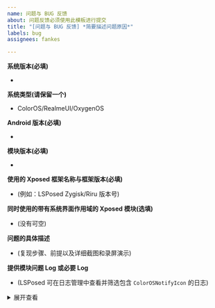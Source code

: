 ```yaml
---
name: 问题与 BUG 反馈
about: 问题反馈必须使用此模板进行提交
title: "[问题与 BUG 反馈] *简要描述问题原因*"
labels: bug
assignees: fankes

---
```


**系统版本(必填)**

* 

**系统类型(请保留一个)**

* ColorOS/RealmeUI/OxygenOS

**Android 版本(必填)**

* 

**模块版本(必填)**

* 

**使用的 Xposed 框架名称与框架版本(必填)**

* (例如：LSPosed Zygisk/Riru 版本号)

**同时使用的带有系统界面作用域的 Xposed 模块(选填)**

* (没有可空)

**问题的具体描述**

*  (复现步骤、前提以及详细截图和录屏演示)


**提供模块问题 Log 或必要 Log**

* (LSPosed 可在日志管理中查看并筛选包含 `ColorOSNotifyIcon` 的日志)

<details><summary>展开查看</summary><pre><code>

（此处粘贴问题Log）

</code></pre></details>

<!--- 提交时请将括号内容包括括号全部删除，填入你自己的内容 --->
<!--- 请保留模板原始标题 --->
<!--- 不按规定提交的 issues 将直接被关闭 --->
<!--- Create by Template --->
